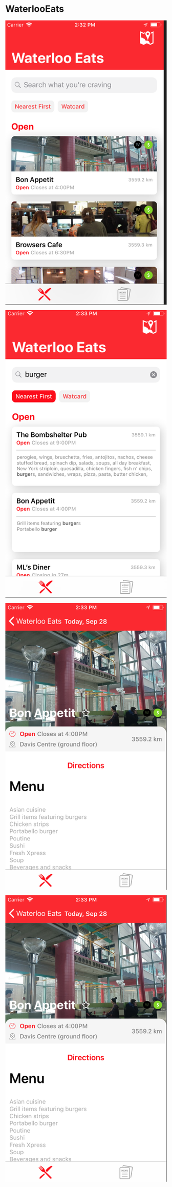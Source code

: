 # WaterlooEats

![Waterloo Eats](https://raw.githubusercontent.com/dkshah3/WaterlooEats/master/Screen%20Shot%202018-09-28%20at%202.32.24%20PM.png)

![Waterloo Eats](https://raw.githubusercontent.com/dkshah3/WaterlooEats/master/Screen%20Shot%202018-09-28%20at%202.33.03%20PM.png)

![Waterloo Eats](https://raw.githubusercontent.com/dkshah3/WaterlooEats/master/Screen%20Shot%202018-09-28%20at%202.33.23%20PM.png)

![Waterloo Eats](https://raw.githubusercontent.com/dkshah3/WaterlooEats/master/Screen%20Shot%202018-09-28%20at%202.33.23%20PM.png)


